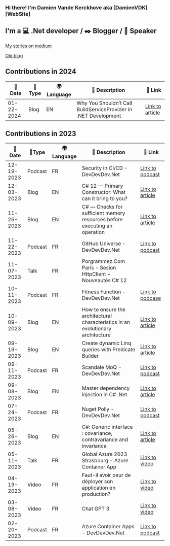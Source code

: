 ### Hi there! I'm Damien Vande Kerckhove aka [DamienVDK][WebSite]

## I'm a :computer: .Net developer / :black_nib: Blogger / :mega: Speaker

[My stories on medium](https://medium.com/@damien.vandekerckhove)

[Old blog](https://damienvdk.com)

Contributions in 2024
---

|📆 Date | 📎Type | 🌍 Language | 📄 Description | 🔗 Link |
| --- | --- | --- | --- | --- |
| 01-22-2024 | Blog | EN | Why You Shouldn’t Call BuildServiceProvider in .NET Development | [Link to article](https://medium.com/@damien.vandekerckhove/why-you-shouldnt-call-buildserviceprovider-in-net-development-8e25f680d529) |

Contributions in 2023
---

|📆 Date | 📎Type | 🌍 Language | 📄 Description | 🔗 Link |
| --- | --- | --- | --- | --- |
| 12-19-2023 | Podcast | FR | Security in CI/CD - DevDevDev.Net | [Link to podcast](https://devdevdev.net/tr12-23-wasi-suivre-azure-ci-et-vulnerabilites-fluent-assertions-et-des-dindes-de-noel/) |
| 12-03-2023 | Blog | EN | C# 12 — Primary Constructor: What can it bring to you? | [Link to article](https://medium.com/@damien.vandekerckhove/c-12-primary-constructor-what-can-it-bring-to-you-7ac84e01bc7a) |
| 11-26-2023 | Blog | EN | C# — Checks for sufficient memory resources before executing an operation | [Link to article](https://medium.com/@damien.vandekerckhove/experienced-story-c-checks-for-sufficient-memory-resources-before-executing-an-operation-4a75e4bb00a0?sk=e9cd9162af3b4e83e5107227e10740bb) |
| 11-22-2023 | Podcast | FR | GitHub Universe - DevDevDev.Net | [Link to podcast](https://devdevdev.net/tr11-23-github-universe-litedb-pi5-aspire-et-programmez-260/) |
| 11-07-2023 | Talk | FR | Porgrammez.Com Paris - Sesion HttpClient + Nouveautés C# 12 | |
| 10-11-2023 | Podcast | FR | Fitness Function - DevDevDev.Net | [Link to podcase](https://devdevdev.net/tr10-23-avalonia-fitness-function-les-fichiers-sous-linux-az-deployment-stack-et-midi-2-0/) |
| 10-09-2023 | Blog | EN | How to ensure the architectural characteristics in an evolutionary architecture | [Link to article](https://medium.com/@damien.vandekerckhove/how-to-ensure-the-architectural-characteristics-in-an-evolutionary-architecture-02551d973e0a?sk=7460ffcf617063352a524a3faefdd211) |
| 09-19-2023 | Blog | EN | Create dynamic Linq queries with Predicate Builder | [Link to article](https://medium.com/@damien.vandekerckhove/create-dynamic-linq-queries-with-predicate-builder-c3f1eb062d96?sk=373e0b787499b71b2fbc8634b47ce65d) |
| 09-11-2023 | Podcast | FR | Scandale MoQ - DevDevDev.Net | [Link to podcast](https://devdevdev.net/tr09-23-le-scandale-moq-loutil-de-migration-de-ms-le-monitoring-sous-azure-et-programmez/) |
| 09-08-2023 | Blog | EN | Master dependency injection in C# .Net | [Link to article](https://medium.com/@damien.vandekerckhove/master-dependency-injection-in-c-net-a47d9f0af7ac?sk=9d0786e5f3c823adf2b2ed09b834f10c) |
| 07-24-2023 | Podcast | FR | Nuget Polly - DevDevDev.Net | [Link to podcast](https://devdevdev.net/les-nuget-de-lete-polly/) |
| 05-26-2023 | Blog | EN | C#: Generic interface : covariance, contravariance and invariance | [Link to article](https://medium.com/@damien.vandekerckhove/c-generic-interface-covariance-contravariance-and-invariance-5713b58d4af6?sk=a7567a26a1b1c41140b611761a8cc248) |
| 05-11-2023 | Talk | FR | Global Azure 2023 Strasbourg - Azure Container App | [Link to video](https://www.youtube.com/watch?v=_cU3fxggquM&t=10461s) |
| 04-19-2023 | Video | FR | Faut-il avoir peur de déployer son application en production? | [Link to video](https://www.youtube.com/watch?v=ZgocTN_a4T8) |
| 03-08-2023 | Video | FR | Chat GPT 3 | [Link to video](https://www.youtube.com/watch?v=odfZdyRAw48&t) |
| 02-20-2023 | Podcast | FR | Azure Container Apps - DevDevDev.Net | [Link to podcast](https://devdevdev.net/azure-container-apps/) |
